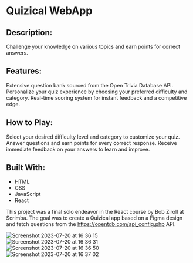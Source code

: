 # Quizical WebApp

## Description:

Challenge your knowledge on various topics and earn points for correct answers.

## Features:

Extensive question bank sourced from the Open Trivia Database API.
Personalize your quiz experience by choosing your preferred difficulty and category.
Real-time scoring system for instant feedback and a competitive edge.

## How to Play:

Select your desired difficulty level and category to customize your quiz.
Answer questions and earn points for every correct response.
Receive immediate feedback on your answers to learn and improve.

## Built With:

- HTML
- CSS
- JavaScript
- React

This project was a final solo endeavor in the React course by Bob Ziroll at Scrimba. The goal was to create a Quizical app based on a Figma design and fetch questions from the https://opentdb.com/api_config.php API.

![Screenshot 2023-07-20 at 16 36 15](https://github.com/bukke101/quizzical-solo-React/assets/64977921/f01065c7-2fce-4a98-8149-0c5329887473)
![Screenshot 2023-07-20 at 16 36 31](https://github.com/bukke101/quizzical-solo-React/assets/64977921/69f409f9-1d81-490d-9b59-5c47471696b6)
![Screenshot 2023-07-20 at 16 36 50](https://github.com/bukke101/quizzical-solo-React/assets/64977921/33d1ab26-3b42-4e39-9126-39f71c5bcec4)
![Screenshot 2023-07-20 at 16 37 02](https://github.com/bukke101/quizzical-solo-React/assets/64977921/a63c12f1-8971-4d8a-adf3-0712fbd7f873)



